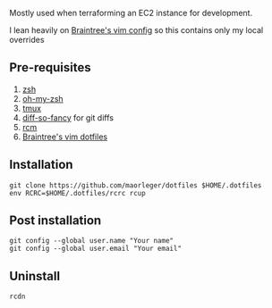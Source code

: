 Mostly used when terraforming an EC2 instance for development.

I lean heavily on [Braintree's vim config](https://github.com/braintreeps/vim_dotfiles) so this contains only my local overrides

## Pre-requisites

1. [zsh](https://github.com/robbyrussell/oh-my-zsh/wiki/Installing-ZSH)
1. [oh-my-zsh](https://github.com/robbyrussell/oh-my-zsh)
1. [tmux](https://github.com/tmux/tmux)
1. [diff-so-fancy](https://github.com/so-fancy/diff-so-fancy) for git diffs
1. [rcm](https://github.com/thoughtbot/rcm#installation)
1. [Braintree's vim dotfiles](https://github.com/braintreeps/vim_dotfiles)

## Installation

```
git clone https://github.com/maorleger/dotfiles $HOME/.dotfiles
env RCRC=$HOME/.dotfiles/rcrc rcup
```

## Post installation

```
git config --global user.name "Your name"
git config --global user.email "Your email"
```

## Uninstall

```
rcdn
```
